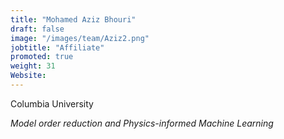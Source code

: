 ```yaml
---
title: "Mohamed Aziz Bhouri"
draft: false
image: "/images/team/Aziz2.png"
jobtitle: "Affiliate"
promoted: true
weight: 31
Website:  
---
```



Columbia University

*Model order reduction and Physics-informed Machine Learning*


